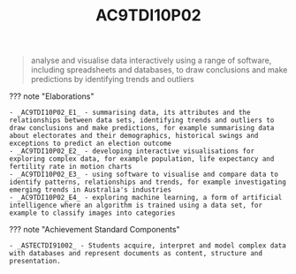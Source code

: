 ﻿---
backlinks:
- title: DIG101A-2024
  url: /sense/Teaching/Implementation/2024/DIG101A/dig101a-2024.html
- title: Learning Areas
  url: /sense/Teaching/Curriculum/v9/v9-learning-areas.html
tags: australian-curriculum
title: AC9TDI10P02
type: note
---
> analyse and visualise data interactively using a range of software, including spreadsheets and databases, to draw conclusions and make predictions by identifying trends and outliers

??? note "Elaborations"

	- _AC9TDI10P02_E1_ - summarising data, its attributes and the relationships between data sets, identifying trends and outliers to draw conclusions and make predictions, for example summarising data about electorates and their demographics, historical swings and exceptions to predict an election outcome
	- _AC9TDI10P02_E2_ - developing interactive visualisations for exploring complex data, for example population, life expectancy and fertility rate in motion charts
	- _AC9TDI10P02_E3_ - using software to visualise and compare data to identify patterns, relationships and trends, for example investigating emerging trends in Australia's industries
	- _AC9TDI10P02_E4_ - exploring machine learning, a form of artificial intelligence where an algorithm is trained using a data set, for example to classify images into categories
??? note "Achievement Standard Components"

	- _ASTECTDI91002_ - Students acquire, interpret and model complex data with databases and represent documents as content, structure and presentation.